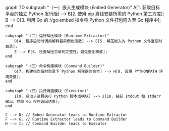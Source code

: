 graph TD
    subgraph "（一）嵌入生成模块 (Embed Generator)"
        A[1. 获取目标平台的独立 Python 发行版] --> B[2. 使用 pip 离线安装所需的 Python 第三方库];
        B --> C[3. 利用 Go 的 //go:embed 指令将 Python 文件打包嵌入至 Go 程序中];
    end

    subgraph "（二）运行解压模块 (Runtime Extractor)"
        D[4. 程序启动时调用解释器实例化函数] --> E[5. 解压嵌入的 Python 文件至临时目录];
        E --> F[6. 检查解压目录的完整性，避免重复释放];
    end

    subgraph "（三）命令构建模块 (Command Builder)"
        G[7. 构建指向临时目录下 Python 解释器的命令] --> H[8. 设置 PYTHONPATH 环境变量];
    end

    subgraph "（四）执行调度模块 (Executor)"
        I[9. 启动子进程执行 Python 脚本或模块] --> J[10. 捕获 stdout 和 stderr 输出，并向 Go 程序返回结果];
    end

    C --> D; // Embed Generator leads to Runtime Extractor
    F --> G; // Runtime Extractor leads to Command Builder
    H --> I; // Command Builder leads to Executor

